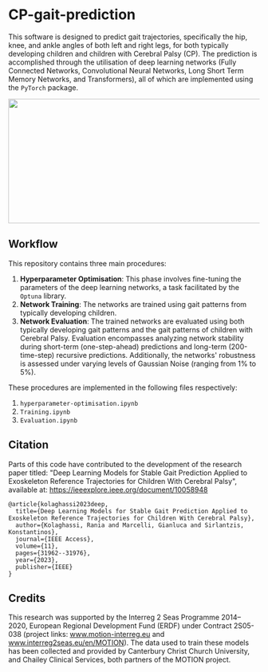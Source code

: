 # CP-gait-prediction

This software is designed to predict gait trajectories, specifically the hip, knee, and ankle angles of both left and right legs, for both typically developing children and children with Cerebral Palsy (CP). The prediction is accomplished through the utilisation of deep learning networks (Fully Connected Networks, Convolutional Neural Networks, Long Short Term Memory Networks, and Transformers), all of which are implemented using the `PyTorch` package.

<img src="https://github.com/rkolaghassi/CP-gait-prediction/assets/46927648/2e2c5d7d-ac45-446a-9fa3-bf14ac19d129"  width="600" height="250">

## Workflow

This repository contains three main procedures:

1. **Hyperparameter Optimisation**: This phase involves fine-tuning the parameters of the deep learning networks, a task facilitated by the `Optuna` library.
2. **Network Training**: The networks are trained using gait patterns from typically developing children.
3. **Network Evaluation**: The trained networks are evaluated using both typically developing gait patterns and the gait patterns of children with Cerebral Palsy. Evaluation encompasses analyzing network stability during short-term (one-step-ahead) predictions and long-term (200-time-step) recursive predictions. Additionally, the networks' robustness is assessed under varying levels of Gaussian Noise (ranging from 1% to 5%).

These procedures are implemented in the following files respectively:

1. `hyperparameter-optimisation.ipynb`
2. `Training.ipynb`
3. `Evaluation.ipynb`


## Citation 
Parts of this code have contributed to the development of the research paper titled: "Deep Learning Models for Stable Gait Prediction Applied to Exoskeleton Reference Trajectories for Children With Cerebral Palsy", available at: https://ieeexplore.ieee.org/document/10058948

```
@article{kolaghassi2023deep,
  title={Deep Learning Models for Stable Gait Prediction Applied to Exoskeleton Reference Trajectories for Children With Cerebral Palsy},
  author={Kolaghassi, Rania and Marcelli, Gianluca and Sirlantzis, Konstantinos},
  journal={IEEE Access},
  volume={11},
  pages={31962--31976},
  year={2023},
  publisher={IEEE}
}
```

## Credits
This research was supported by the Interreg 2 Seas Programme 2014–2020, European Regional Development Fund (ERDF) under Contract 2S05-038 (project links: www.motion-interreg.eu and www.interreg2seas.eu/en/MOTION). The data used to train these models has been collected and provided by Canterbury Christ Church University, and Chailey Clinical Services, both partners of the MOTION project. 

